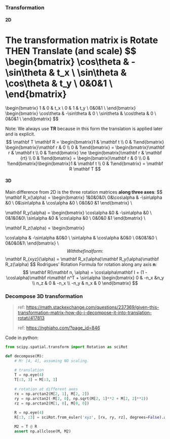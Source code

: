 ### Transformation

#### 2D

The transformation matrix is **Rotate THEN Translate (and scale)**
$$
\begin{bmatrix}
\cos\theta & -\sin\theta & t_x \\
\sin\theta &  \cos\theta & t_y \\
0&0&1 \\
\end{bmatrix}
=
\begin{bmatrix}
1 & 0 & t_x \\
0 & 1 & t_y \\
0&0&1 \\
\end{bmatrix}
\begin{bmatrix}
\cos\theta & -\sin\theta & 0 \\
\sin\theta &  \cos\theta & 0 \\
0&0&1 \\
\end{bmatrix}
$$

Note: We always use $\mathbf T \mathbf R$ because in this form the translation is applied later and is explicit.
$$
\mathbf T \mathbf R = \begin{bmatrix}1 & \mathbf t \\ 0 & 1\end{bmatrix} \begin{bmatrix}\mathbf r & 0 \\ 0 & 1\end{bmatrix} = \begin{bmatrix}\mathbf r & \mathbf t \\ 0 & 1\end{bmatrix}
\ne
\begin{bmatrix}\mathbf r & \mathbf {rt} \\ 0 & 1\end{bmatrix} = \begin{bmatrix}\mathbf r & 0 \\ 0 & 1\end{bmatrix}\begin{bmatrix}1 & \mathbf t \\ 0 & 1\end{bmatrix}  =
\mathbf R \mathbf T
$$


#### 3D

Main difference from 2D is the three rotation matrices **along three axes**:
$$
\mathbf R_x(\alpha) = 
\begin{bmatrix}
1&0&0&0\\
0&\cos\alpha & -\sin\alpha &0 \\
0&\sin\alpha & \cos\alpha &0 \\
0&0&0 &1
\end{bmatrix} \\

\mathbf R_y(\alpha) = 
\begin{bmatrix}
\cos\alpha &0 & -\sin\alpha &0 \\
0&1&0&0\\
\sin\alpha &0 & \cos\alpha &0 \\
0&0&0 &1
\end{bmatrix} \\

\mathbf R_z(\alpha) = 
\begin{bmatrix}

\cos\alpha & -\sin\alpha &0&0 \\
\sin\alpha & \cos\alpha &0&0 \\
0&0&1&0 \\
0&0&0&1\\
\end{bmatrix} \\
$$
With the final form:
$$
\mathbf R_{xyz}(\alpha) = \mathbf R_x(\alpha)\mathbf R_y(\alpha)\mathbf R_z(\alpha)
$$
Rodrigues' Rotation Formula for rotation along any axis $\mathbf n$:
$$
\mathbf R(\mathbf n, \alpha) = \cos\alpha\mathbf I + (1 - \cos\alpha)\mathbf n\mathbf n^T + \sin\alpha
\begin{bmatrix}
0 & -n_x &n_y \\
n_z & 0 & -n_x \\
-n_y & n_x & 0
\end{bmatrix}
$$



### Decompose 3D transformation

> ref: https://math.stackexchange.com/questions/237369/given-this-transformation-matrix-how-do-i-decompose-it-into-translation-rotati/417813
>
> ref: https://nghiaho.com/?page_id=846

Code in python:

```python
from scipy.spatial.transform import Rotation as sciRot

def decompose(M):
    # M: [4, 4], assuming NO scaling.
    
    # translation 
	T = np.eye(4)
    T[:3, 3] = M[:3, 3]
    
    # rotation at different axes
    rx = np.arctan2(M[2, 1], M[2, 2])
    ry = np.arctan2(-M[2, 0], np.sqrt(M[2, 1]**2 + M[2, 2]**2))
    rz = np.arctan2(M[1, 0], M[0, 0])
	
    R = np.eye(4)
    R[:3, :3] = sciRot.from_euler('xyz', [rx, ry, rz], degrees=False).as_matrix()

    M2 = T @ R
    assert np.allclose(M, M2)
    
    
    
```

